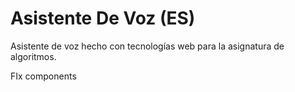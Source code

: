 # Asistente De Voz (ES)

Asistente de voz hecho con tecnologías web para la asignatura de algoritmos.

FIx components
